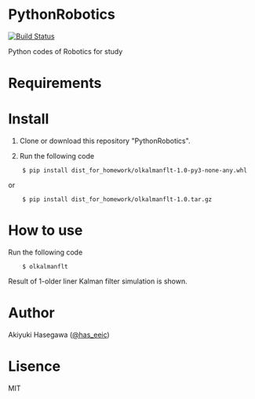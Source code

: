 # PythonRobotics
[![Build Status](https://travis-ci.org/hasesuns/PythonRobotics.svg?branch=master)](https://travis-ci.org/hasesuns/PythonRobotics)

Python codes of Robotics for study

# Requirements

# Install

1. Clone or download this repository "PythonRobotics".

2. Run the following code 

````
    $ pip install dist_for_homework/olkalmanflt-1.0-py3-none-any.whl
````
   or
````
    $ pip install dist_for_homework/olkalmanflt-1.0.tar.gz
````

# How to use

Run the following code
````
    $ olkalmanflt
````
Result of 1-older liner Kalman filter simulation is shown. 

# Author
Akiyuki Hasegawa ([@has_eeic](https://twitter.com/has_eeic))

# Lisence
MIT
